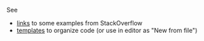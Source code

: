 
See

- [links](__links__) to some examples from StackOverflow
- [templates](__templates__) to organize code (or use in editor as "New from file")
